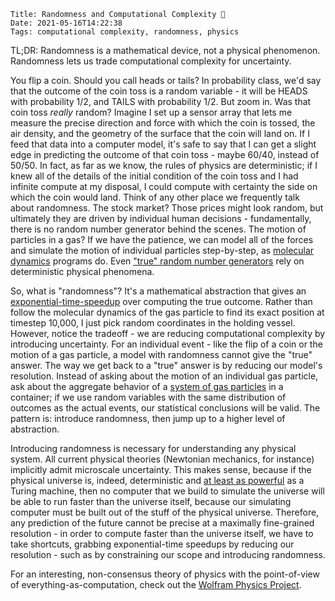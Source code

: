     Title: Randomness and Computational Complexity 🤖
    Date: 2021-05-16T14:22:38
    Tags: computational complexity, randomness, physics

TL;DR: Randomness is a mathematical device, not a physical phenomenon. 
Randomness lets us trade computational complexity for uncertainty.

<!-- more -->

You flip a coin. Should you call heads or tails? In probability class, we'd say that the outcome of the coin toss is a random variable - it will be HEADS with probability 1/2, and TAILS with probability 1/2. But zoom in. Was that coin toss *really* random? Imagine I set up a sensor array that lets me measure the precise direction and force with which the coin is tossed, the air density, and the geometry of the surface that the coin will land on. If I feed that data into a computer model, it's safe to say that I can get a slight edge in predicting the outcome of that coin toss - maybe 60/40, instead of 50/50. In fact, as far as we know, the rules of physics are deterministic; if I knew all of the details of the initial condition of the coin toss and I had infinite compute at my disposal, I could compute with certainty the side on which the coin would land. Think of any other place we frequently talk about randomness. The stock market? Those prices might look random, but ultimately they are driven by individual human decisions - fundamentally, there is no random number generator behind the scenes. The motion of particles in a gas? If we have the patience, we can model all of the forces and simulate the motion of individual particles step-by-step, as [molecular dynamics](https://en.wikipedia.org/wiki/Molecular_dynamics) programs do. Even ["true" random number generators](https://en.wikipedia.org/wiki/Hardware_random_number_generator) rely on deterministic physical phenomena.

So, what is "randomness"? It's a mathematical abstraction that gives an [exponential-time-speedup](https://en.wikipedia.org/wiki/Computational_complexity_theory) over computing the true outcome. Rather than follow the molecular dynamics of the gas particle to find its exact position at timestep 10,000, I just pick random coordinates in the holding vessel. However, notice the tradeoff - we are reducing computational complexity by introducing uncertainty. For an individual event - like the flip of a coin or the motion of a gas particle, a model with randomness cannot give the "true" answer. The way we get back to a "true" answer is by reducing our model's resolution. Instead of asking about the motion of an individual gas particle, ask about the aggregate behavior of a [system of gas particles](https://en.wikipedia.org/wiki/Statistical_mechanics) in a container; if we use random variables with the same distribution of outcomes as the actual events, our statistical conclusions will be valid. The pattern is: introduce randomness, then jump up to a higher level of abstraction.

Introducing randomness is necessary for understanding any physical system. All current physical theories (Newtonian mechanics, for instance) implicitly admit microscale uncertainty. This makes sense, because if the physical universe is, indeed, deterministic and [at least as powerful](https://en.wikipedia.org/wiki/Model_of_computation) as a Turing machine, then no computer that we build to simulate the universe will be able to run faster than the universe itself, because our simulating computer must be built out of the stuff of the physical universe. Therefore, any prediction of the future cannot be precise at a maximally fine-grained resolution - in order to compute faster than the universe itself, we have to take shortcuts, grabbing exponential-time speedups by reducing our resolution - such as by constraining our scope and introducing randomness.

For an interesting, non-consensus theory of physics with the point-of-view of everything-as-computation, check out the [Wolfram Physics Project](https://wolframphysics.org/).

